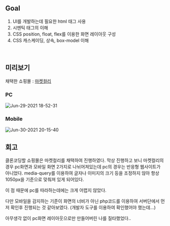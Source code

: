 ## Goal
1. UI를 개발하는데 필요한 html 태그 사용
2. 시멘틱 태그의 이해
3. CSS position, float, flex를 이용한 화면 레이아웃 구성
4. CSS 캐스케이딩, 상속, box-model 이해

<br>

## 미리보기 

채택한 쇼핑몰 : [마켓컬리](https://www.kurly.com/m2/index.php)

### PC
![Jun-29-2021 18-52-31](https://user-images.githubusercontent.com/38929712/123777572-4d51b480-d90b-11eb-90d6-f17704383b53.gif)

### Mobile
![Jun-30-2021 20-15-40](https://user-images.githubusercontent.com/38929712/123951716-0ed9f980-d9e0-11eb-96dc-69b83ea23165.gif)



## 회고
클론코딩할 쇼핑몰은 마켓컬리를 채택하여 진행하였다.
막상 진행하고 보니 마켓컬리의 경우 pc화면과 모바일 화면 2가지로 나뉘어져있는데 pc의 경우는 반응형 웹사이트가 아니었다. media-query를 이용하여 글자나 이미지의 크기 등을 조정하지 않아 항상 1050px을 기준으로 맞춰져 있게 되어있다. 

이 점 때문에 pc를 따라하는데에는 크게 어렵지 않았다.

다만 모바일을 감지하는 기준이 화면의 너비가 아닌 php코드를 이용하여 서버단에서 먼저 확인후 진행되는 것 같아보였다. (개발자 도구를 이용하여 확인했어야 했는데...)

아무생각 없이 pc화면 레이아웃으로만 만들어버린 나를 질타했었다..